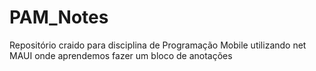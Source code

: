 # PAM_Notes
Repositório craido para disciplina de Programação Mobile utilizando net MAUI onde aprendemos fazer um bloco de anotações
